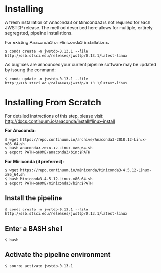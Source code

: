 
# Installing

A fresh installation of Anaconda3 or Miniconda3 is not required for each JWSTDP release. The method described here allows for multiple, entirely segregated, pipeline installations.

For existing Anaconda3 or Miniconda3 installations:

```
$ conda create -n jwstdp-0.13.1 --file http://ssb.stsci.edu/releases/jwstdp/0.13.1/latest-linux
```

As bugfixes are announced your current pipeline software may be updated by issuing the command:

```
$ conda update -n jwstdp-0.13.1 --file http://ssb.stsci.edu/releases/jwstdp/0.13.1/latest-linux
```

# Installing From Scratch

For detailed instructions of this step, please visit: http://docs.continuum.io/anaconda/install#linux-install

**For Anaconda:**

```
$ wget https://repo.continuum.io/archive/Anaconda3-2018.12-Linux-x86_64.sh
$ bash Anaconda3-2018.12-Linux-x86_64.sh
$ export PATH=$HOME/anaconda3/bin:$PATH
```

**For Miniconda (if preferred):**

```
$ wget https://repo.continuum.io/miniconda/Miniconda3-4.5.12-Linux-x86_64.sh
$ bash Miniconda3-4.5.12-Linux-x86_64.sh
$ export PATH=$HOME/miniconda3/bin:$PATH
```

## Install the pipeline

```
$ conda create -n jwstdp-0.13.1 --file http://ssb.stsci.edu/releases/jwstdp/0.13.1/latest-linux
```

## Enter a BASH shell

```
$ bash
```

## Activate the pipeline environment

```
$ source activate jwstdp-0.13.1
```
